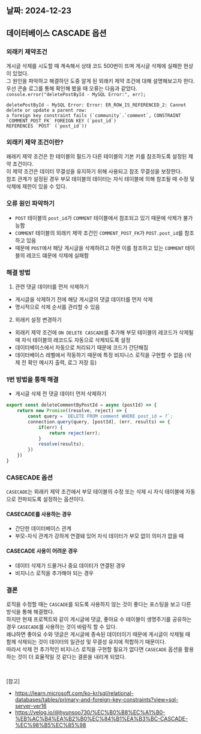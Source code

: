 ## 날짜: 2024-12-23

## 데이터베이스 CASCADE 옵션

### 외래키 제약조건
게시글 삭제를 시도할 때 계속해서 상태 코드 500번이 뜨며 게시글 삭제에 실패한 현상이 있었다.  
그 원인을 파악하고 해결하던 도중 알게 된 외래키 제약 조건에 대해 설명해보고자 한다. 
우선 콘솔 로그를 통해 확인해 봤을 때 오류는 다음과 같았다.
`console.error("deletePostById - MySQL Error:", err);`
```shell
deletePostById - MySQL Error: Error: ER_ROW_IS_REFERENCED_2: Cannot delete or update a parent row: 
a foreign key constraint fails (`community`.`comment`, CONSTRAINT `COMMENT_POST_FK` FOREIGN KEY (`post_id`) 
REFERENCES `POST` (`post_id`))
```

### 외래키 제약 조건이란?
왜래키 제약 조건은 한 테이블의 필드가 다른 테이블의 기본 키를 참조하도록 설정된 제약 조건이다. <br>
이 제약 조건은 데이터 무결성을 유지하기 위해 사용되고 참조 무결성을 보장한다.  <br>
참조 관계가 설정된 경우 부모 테이블의 데이터는 자식 테이블에 의해 참조될 때 수정 및 삭제에 제한이 있을 수 있다. <br> 

### 오류 원인 파악하기 
- `POST` 테이블의 `post_id`가 `COMMENT` 테이블에서 참조되고 있기 때문에 삭제가 불가능함
- `COMMENT` 테이블의 외래키 제약 조건인 `COMMENT_POST_FK`가 `POST.post_id`를 참조하고 있음
- 때문에 `POST`에서 해당 게시글을 삭제하려고 하면 이를 참조하고 있는 `COMMENT` 테이블의 레코드 떄문에 삭제에 실패함  

### 해결 방법 
1. 관련 댓글 데이터를 먼저 삭제하기 
- 게시글을 삭제하기 전에 해당 게시글의 댓글 데이터를 먼저 삭제
- 명시적으로 삭제 순서를 관리할 수 있음 
2. 외래키 설정 변경하기 
- 외래키 제약 조건에 `ON DELETE CASCADE`를 추가해 부모 테이블의 레코드가 삭제될 때 자식 테이블의 레코드도 자동으로 삭제되도록 설정 
- 데이터베이스에서 자동으로 처리되기 때문에 코드가 간단해짐
- 데이터베이스 레벨에서 작동하기 때문에 특정 비지니스 로직을 구현할 수 없음 (삭제 전 확인 메시지 출력, 로그 저장 등)

### 1번 방법을 통해 해결 
- 게시글 삭제 전 댓글 데이터 먼저 삭제하기 
```javascript
export const deleteCommentByPostId = async (postId) => {
    return new Promise((resolve, reject) => {
        const query = `DELETE FROM comment WHERE post_id = ?`;
        connection.query(query, [postId], (err, results) => {
            if(err) {
                return reject(err);
            }
            resolve(results);
        })
    })
}
```

### CASECADE 옵션 
`CASECADE`는 외래키 제약 조건에서 부모 테이블의 수정 또는 삭제 시 자식 테이블에 자동으로 전파되도록 설정하는 옵션이다. 
#### CASECADE를 사용하는 경우 
- 간단한 데이터베이스 관계
- 부모-자식 관계가 강하게 연결돼 있어 자식 데이터가 부모 없이 의미가 없을 때 
#### CASECADE 사용이 어려운 경우 
- 데이터 삭제가 드물거나 중요 데이터가 연결된 경우 
- 비지니스 로직을 추가해야 되는 경우 

### 결론 
로직을 수정할 때는 `CASCADE`를 되도록 사용하지 않는 것이 좋다는 포스팅을 보고 다른 방식을 통해 해결했다.  <br>
하지만 현재 프로젝트와 같이 게시글에 댓글, 좋아요 수 테이블이 생명주기를 공유하는 경우 `CASECADE`를 사용하는 것이 바람직 할 수 있다.   <br>
왜냐하면 좋아요 수와 댓글은 게시글에 종속된 데이터이기 때문에 게시글이 삭제될 때 함께 삭제되는 것이 데이터의 일관성 및 무결성 유지에 적합하기 때문이다.   <br>
따라서 삭제 전 추가적인 비지니스 로직을 구현할 필요가 없다면 `CASECADE` 옵션을 활용하는 것이 더 효율적일 것 같다는 결론을 내리게 되었다.   <br>



<br>

[참고]
- https://learn.microsoft.com/ko-kr/sql/relational-databases/tables/primary-and-foreign-key-constraints?view=sql-server-ver16
- https://velog.io/@hyunsoo730/%EC%B0%B8%EC%A1%B0-%EB%AC%B4%EA%B2%B0%EC%84%B1%EA%B3%BC-CASCADE-%EC%98%B5%EC%85%98